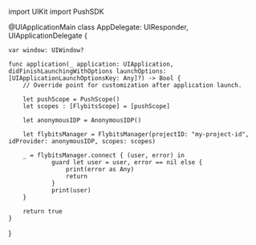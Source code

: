 import UIKit
import PushSDK

@UIApplicationMain
class AppDelegate: UIResponder, UIApplicationDelegate {

    var window: UIWindow?

    func application(_ application: UIApplication, didFinishLaunchingWithOptions launchOptions: [UIApplicationLaunchOptionsKey: Any]?) -> Bool {
        // Override point for customization after application launch.
        
        let pushScope = PushScope()
        let scopes : [FlybitsScope] = [pushScope]
        
        let anonymousIDP = AnonymousIDP()
        
        let flybitsManager = FlybitsManager(projectID: "my-project-id", idProvider: anonymousIDP, scopes: scopes)

        _ = flybitsManager.connect { (user, error) in
                guard let user = user, error == nil else {
                    print(error as Any)
                    return
                }
                print(user)
        }
        
        return true
    }
}